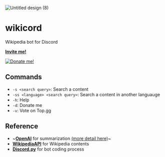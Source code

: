 ![Untitled design (8)](https://user-images.githubusercontent.com/105599214/230263534-bc1309e7-0d22-4240-9748-0105fed0727f.png)

# wikicord
Wikipedia bot for Discord

[**Invite me!**](https://discord.com/api/oauth2/authorize?client_id=1093013007329665105&permissions=292057869312&scope=bot)

[![Donate me!](https://img.shields.io/badge/Donate-PayPal-green.svg)](https://paypal.me/mbtion123?country.x=US&locale.x=en_US)

## Commands
- ``-s <search query>``: Search a content
- ``-ss <language> <search query>``: Search a content in another languauge
- ``-h``: Help
- ``-d``: Donate me
- ``-v``: Vote on Top.gg

## Reference
- ~[**OpenAI**](https://pypi.org/project/openai/) for summarization [(more detail here)](https://platform.openai.com/examples)~
- [**WikipediaAPI**](https://pypi.org/project/discord/) for Wikipedia contents
- [**Discord.py**](https://pypi.org/project/discord/) for bot coding process
